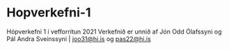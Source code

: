 # Hopverkefni-1
Hópverkefni 1 í vefforritun 2021
Verkefnið er unnið af Jón Odd Ólafssyni og Pál Andra Sveinssyni | joo31@hi.is og pas22@hi.is